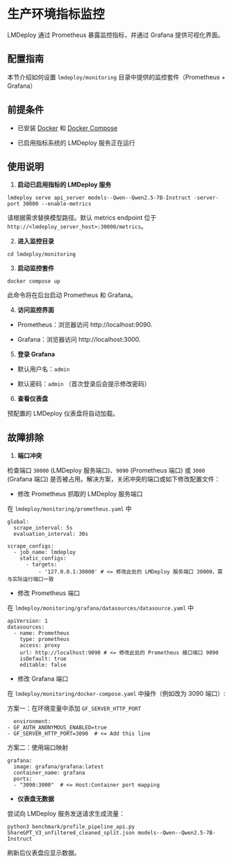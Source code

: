 # 生产环境指标监控

LMDeploy 通过 Prometheus 暴露监控指标，并通过 Grafana 提供可视化界面。

## 配置指南

本节介绍如何设置 `lmdeploy/monitoring` 目录中提供的监控套件（Prometheus + Grafana）

## 前提条件

- 已安装 [Docker](https://docs.docker.com/engine/install/) 和 [Docker Compose](https://docs.docker.com/compose/install/)

- 已启用指标系统的 LMDeploy 服务正在运行

## 使用说明

1. **启动已启用指标的 LMDeploy 服务**

```
lmdeploy serve api_server models--Qwen--Qwen2.5-7B-Instruct -server-port 30000 --enable-metrics
```

请根据需求替换模型路径。默认 metrics endpoint 位于 `http://<lmdeploy_server_host>:30000/metrics`。

2. **进入监控目录**

```
cd lmdeploy/monitoring
```

3. **启动监控套件**

```
docker compose up
```

此命令将在后台启动 Prometheus 和 Grafana。

4. **访问监控界面**

- Prometheus：浏览器访问 http://localhost:9090.

- Grafana：浏览器访问 http://localhost:3000.

5. **登录 Grafana**

- 默认用户名：`admin`

- 默认密码：`admin` （首次登录后会提示修改密码）

6. **查看仪表盘**

预配置的 LMDeploy 仪表盘将自动加载。

## 故障排除

1. **端口冲突**

检查端口 `30000` (LMDeploy 服务端口)、`9090` (Prometheus 端口) 或 `3000` (Grafana 端口) 是否被占用。解决方案，关闭冲突的端口或如下修改配置文件：

- 修改 Prometheus 抓取的 LMDeploy 服务端口

在 `lmdeploy/monitoring/prometheus.yaml` 中

```
global:
  scrape_interval: 5s
  evaluation_interval: 30s

scrape_configs:
  - job_name: lmdeploy
    static_configs:
      - targets:
          - '127.0.0.1:30000' # <= 修改此处的 LMDeploy 服务端口 30000，需与实际运行端口一致
```

- 修改 Prometheus 端口

在 `lmdeploy/monitoring/grafana/datasources/datasource.yaml` 中

```
apiVersion: 1
datasources:
  - name: Prometheus
    type: prometheus
    access: proxy
    url: http://localhost:9090 # <= 修改此处的 Prometheus 接口端口 9090
    isDefault: true
    editable: false
```

- 修改 Grafana 端口

在 `lmdeploy/monitoring/docker-compose.yaml` 中操作（例如改为 3090 端口）:

方案一：在环境变量中添加 `GF_SERVER_HTTP_PORT`

```
  environment:
- GF_AUTH_ANONYMOUS_ENABLED=true
- GF_SERVER_HTTP_PORT=3090  # <= Add this line
```

方案二：使用端口映射

```
grafana:
  image: grafana/grafana:latest
  container_name: grafana
  ports:
  - "3090:3000"  # <= Host:Container port mapping
```

- **仪表盘无数据**

尝试向 LMDeploy 服务发送请求生成流量：

```
python3 benchmark/profile_pipeline_api.py ShareGPT_V3_unfiltered_cleaned_split.json models--Qwen--Qwen2.5-7B-Instruct
```

刷新后仪表盘应显示数据。
